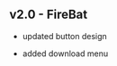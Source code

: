 <h2>v2.0 - FireBat</h2>
<ul>
  <li><p>updated button design</p></li>
  <li><p>added download menu</p></li>
</ul>
